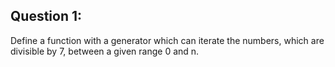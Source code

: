 Question 1:
-------------
Define a function with a generator which can iterate the numbers, which are divisible by 7, between a given range 0 and n.
